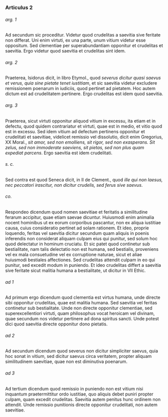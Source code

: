 ### Articulus 2

###### arg. 1
Ad secundum sic proceditur. Videtur quod crudelitas a saevitia sive feritate non differat. Uni enim virtuti, ex una parte, unum vitium videtur esse oppositum. Sed clementiae per superabundantiam opponitur et crudelitas et saevitia. Ergo videtur quod saevitia et crudelitas sint idem.

###### arg. 2
Praeterea, Isidorus dicit, in libro Etymol., quod *severus dicitur quasi saevus et verus, quia sine pietate tenet iustitiam*, et sic saevitia videtur excludere remissionem poenarum in iudiciis, quod pertinet ad pietatem. Hoc autem dictum est ad crudelitatem pertinere. Ergo crudelitas est idem quod saevitia.

###### arg. 3
Praeterea, sicut virtuti opponitur aliquod vitium in excessu, ita etiam et in defectu, quod quidem contrariatur et virtuti, quae est in medio, et vitio quod est in excessu. Sed idem vitium ad defectum pertinens opponitur et crudelitati et saevitiae, videlicet remissio vel dissolutio, dicit enim Gregorius, XX Moral., *sit amor, sed non emolliens, sit rigor, sed non exasperans. Sit zelus, sed non immoderate saeviens, sit pietas, sed non plus quam expediat parcens*. Ergo saevitia est idem crudelitati.

###### s. c.
Sed contra est quod Seneca dicit, in II de Clement., quod *ille qui non laesus, nec peccatori irascitur, non dicitur crudelis, sed ferus sive saevus*.

###### co.
Respondeo dicendum quod nomen saevitiae et feritatis a similitudine ferarum accipitur, quae etiam saevae dicuntur. Huiusmodi enim animalia nocent hominibus ut ex eorum corporibus pascantur, non ex aliqua iustitiae causa, cuius consideratio pertinet ad solam rationem. Et ideo, proprie loquendo, feritas vel saevitia dicitur secundum quam aliquis in poenis inferendis non considerat aliquam culpam eius qui punitur, sed solum hoc quod delectatur in hominum cruciatu. Et sic patet quod continetur sub bestialitate, nam talis delectatio non est humana, sed bestialis, proveniens vel ex mala consuetudine vel ex corruptione naturae, sicut et aliae huiusmodi bestiales affectiones. Sed crudelitas attendit culpam in eo qui punitur, sed excedit modum in puniendo. Et ideo crudelitas differt a saevitia sive feritate sicut malitia humana a bestialitate, ut dicitur in VII Ethic.

###### ad 1
Ad primum ergo dicendum quod clementia est virtus humana, unde directe sibi opponitur crudelitas, quae est malitia humana. Sed saevitia vel feritas continetur sub bestialitate. Unde non directe opponitur clementiae, sed superexcellentiori virtuti, quam philosophus vocat heroicam vel divinam, quae secundum nos videtur pertinere ad dona spiritus sancti. Unde potest dici quod saevitia directe opponitur dono pietatis.

###### ad 2
Ad secundum dicendum quod severus non dicitur simpliciter saevus, quia hoc sonat in vitium, sed dicitur saevus circa veritatem, propter aliquam similitudinem saevitiae, quae non est diminutiva poenarum.

###### ad 3
Ad tertium dicendum quod remissio in puniendo non est vitium nisi inquantum praetermittitur ordo iustitiae, quo aliquis debet puniri propter culpam, quam excedit crudelitas. Saevitia autem penitus hunc ordinem non attendit. Unde remissio punitionis directe opponitur crudelitati, non autem saevitiae.

